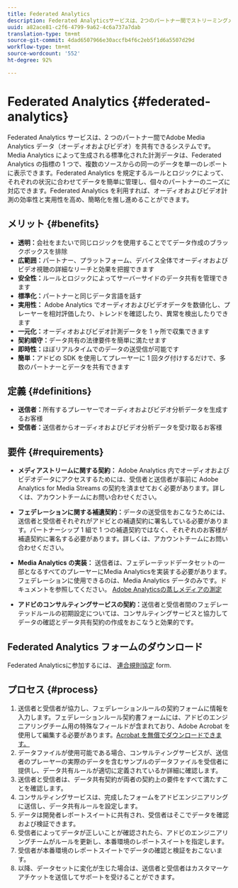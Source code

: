```yaml
---
title: Federated Analytics
description: Federated Analyticsサービスは、2つのパートナー間でストリーミングメディアデータを共有するためのAdobe Analytics共有システムを提供します。
uuid: a82ace81-c2f6-4799-9a62-4c6a737a7dab
translation-type: tm+mt
source-git-commit: 4dad6507966e30accfb4f6c2eb5f1d6a5507d29d
workflow-type: tm+mt
source-wordcount: '552'
ht-degree: 92%

---
```



# Federated Analytics {#federated-analytics}

Federated Analytics サービスは、2 つのパートナー間でAdobe Media Analytics データ（オーディオおよびビデオ）を共有できるシステムです。Media Analytics によって生成される標準化された計測データは、Federated Analytics の指標の 1 つで、複数のソースからの同一のデータを単一のレポートに表示できます。Federated Analytics を規定するルールとロジックによって、それぞれの状況に合わせてデータを簡単に管理し、個々のパートナーのニーズに対応できます。Federated Analytics を利用すれば、オーディオおよびビデオ計測の効率性と実用性を高め、簡略化を推し進めることができます。

## メリット {#benefits}

* **透明：**&#x200B;会社をまたいで同じロジックを使用することでてデータ作成のブラックボックスを排除
* **広範囲：**&#x200B;パートナー、プラットフォーム、デバイス全体でオーディオおよびビデオ視聴の詳細なリーチと効果を把握できます
* **安全性：**&#x200B;ルールとロジックによってサーバーサイドのデータ共有を管理できます
* **標準化：**&#x200B;パートナーと同じデータ言語を話す
* **実用性：** Adobe Analytics でオーディオおよびビデオデータを数値化し、プレーヤーを相対評価したり、トレンドを確認したり、異常を検出したりできます
* **一元化：**&#x200B;オーディオおよびビデオ計測データを 1 ヶ所で収集できます
* **契約順守：**&#x200B;データ共有の法律要件を簡単に満たせます
* **即時性：**&#x200B;ほぼリアルタイムでのデータの送受信が可能です
* **簡単：**&#x200B;アドビの SDK を使用してプレーヤーに 1 回タグ付けするだけで、多数のパートナーとデータを共有できます

## 定義 {#definitions}

* **送信者：**&#x200B;所有するプレーヤーでオーディオおよびビデオ分析データを生成するお客様
* **受信者：**&#x200B;送信者からオーディオおよびビデオ分析データを受け取るお客様

## 要件 {#requirements}

* **メディアストリームに関する契約：** Adobe Analytics 内でオーディオおよびビデオデータにアクセスするためには、受信者と送信者が事前に Adobe Analytics for Media Streams の契約を済ませておく必要があります。詳しくは、アカウントチームにお問い合わせください。
* **フェデレーションに関する補遺契約：**&#x200B;データの送受信をおこなうためには、送信者と受信者それぞれがアドビとの補遺契約に署名している必要があります。パートナーシップ 1 組で 1 つの補遺契約ではなく、それぞれのお客様が補遺契約に署名する必要があります。詳しくは、アカウントチームにお問い合わせください。

* **Media Analytics の実装：** 送信者は、フェデレーテッドデータセットの一部となるすべてのプレーヤーにMedia Analyticsを実装する必要があります。フェデレーションに使用できるのは、Media Analytics データのみです。ドキュメントを参照してください。 [Adobe Analyticsの蒸しメディアの測定](/help/media-overview.md)

* **アドビのコンサルティングサービスの契約：**&#x200B;送信者と受信者間のフェデレーテッドルールの初期設定については、コンサルティングサービスと協力してデータの確認とデータ共有契約の作成をおこなうと効果的です。

## Federated Analytics フォームのダウンロード

Federated Analyticsに参加するには、 [連合規則協定](federated-analytics-form.pdf) form.


## プロセス {#process}

1. 送信者と受信者が協力し、フェデレーションルールの契約フォームに情報を入力します。フェデレーションルール契約書フォームには、アドビのエンジニアリングチーム用の特殊なフィールドが含まれており、Adobe Acrobat を使用して編集する必要があります。[Acrobat を無償でダウンロードできます。](https://get.adobe.com/jp/reader/)
1. データファイルが使用可能である場合、コンサルティングサービスが、送信者のプレーヤーの実際のデータを含むサンプルのデータファイルを受信者に提供し、データ共有ルールが適切に定義されているか詳細に確認します。
1. 送信者と受信者は、データ共有契約が両者の契約上の要件をすべて満たすことを確認します。
1. コンサルティングサービスは、完成したフォームをアドビエンジニアリングに送信し、データ共有ルールを設定します。
1. データは開発者レポートスイートに共有され、受信者はそこでデータを確認および検証できます。
1. 受信者によってデータが正しいことが確認されたら、アドビのエンジニアリングチームがルールを更新し、本番環境のレポートスイートを指定します。
1. 受信者が本番環境のレポートスイートでデータの確認と検証をおこないます。
1. 以降、データセットに変化が生じた場合は、送信者と受信者はカスタマーケアチケットを送信してサポートを受けることができます。
